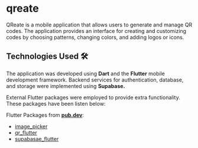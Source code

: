 # qreate

QReate is a mobile application that allows users to generate and manage QR codes. The application provides an interface for creating and customizing codes by choosing patterns, changing colors, and adding logos or icons. 

## Technologies Used 🛠️

The application was developed using **Dart** and the **Flutter** mobile development framework. Backend services for authentication, database, and storage were implemented using **Supabase.**

External Flutter packages were employed to provide extra functionality. These packages have been listen below:

Flutter Packages from **[pub.dev](https://pub.dev/)**:

- [image_picker](https://pub.dev/packages/image_picker)
- [qr_flutter](https://pub.dev/packages/qr_flutter)
- [supabasae_flutter](https://pub.dev/packages/supabase_flutter)
